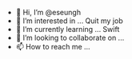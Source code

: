 - 👋 Hi, I’m @eseungh
- 👀 I’m interested in ... Quit my job
- 🌱 I’m currently learning ... Swift
- 💞️ I’m looking to collaborate on ... 
- 📫 How to reach me ...

<!---
eseungh/eseungh is a ✨ special ✨ repository because its `README.md` (this file) appears on your GitHub profile.
You can click the Preview link to take a look at your changes.
--->
